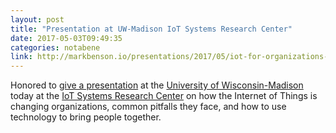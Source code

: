 ```yaml
---
layout: post
title: "Presentation at UW-Madison IoT Systems Research Center"
date: 2017-05-03T09:49:35
categories: notabene
link: http://markbenson.io/presentations/2017/05/iot-for-organizations-avoiding-common-pitfalls/
---
```


Honored to [give a presentation][ln1] at the [University of Wisconsin-Madison][ln2] today at the [IoT Systems Research Center][ln3] on how the Internet of Things is changing organizations, common pitfalls they face, and how to use technology to bring people together.

[ln1]: http://markbenson.io/presentations/2017/05/iot-for-organizations-avoiding-common-pitfalls/
[ln2]: http://www.wisc.edu/
[ln3]: http://iotcenter.wisc.edu/

